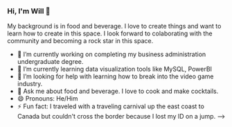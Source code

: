 ### Hi, I'm Will 👋
My background is in food and beverage. I love to create things and want to learn how to create in this space. I look forward to colaborating with the community
and becoming a rock star in this space.
- 🔭 I’m currently working on completing my business administration undergraduate degree.
- 🌱 I’m currently learning data visualization tools like MySQL, PowerBI
- 🤔 I’m looking for help with learning how to break into the video game industry.
- 💬 Ask me about food and beverage. I love to cook and make cocktails.
- 😄 Pronouns: He/Him
- ⚡ Fun fact: I traveled with a traveling carnival up the east coast to Canada but couldn't cross the border because I lost my ID 
                on a jump.
-->
